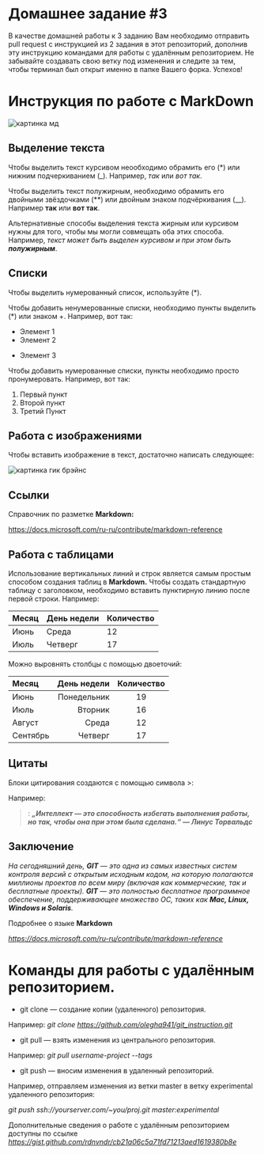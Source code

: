 # Домашнее задание #3

В качестве домашней работы к 3 заданию Вам необходимо отправить pull request с инструкцией из 2 задания в этот репозиторий, дополнив эту инструкцию командами для работы с удалённым репозиторием. Не забывайте создавать свою ветку под изменения и следите за тем, чтобы терминал был открыт именно в папке Вашего форка. Успехов!

# Инструкция по работе с **MarkDown**

![картинка мд](1_bvMUGHtl8oJP5rZPV7X8eg.png)

## Выделение текста 

Чтобы выделить текст курсивом неообходимо обрамить его (*) или нижним подчеркиванием (_). Например, *так* или _вот так_.

Чтобы выделить текст полужирным, необходимо обрамить его двойными звёздочками (**) или двойным знаком подчёркивания (__). Например **так** или __вот так__.

Альтернативные способы выделения текста жирным или курсивом нужны для того, чтобы мы могли совмещать оба этих способа. Например, _текст может быть выделен курсивом и при этом быть **полужирным**_.

## Списки 
Чтобы выделить нумерованный список, используйте (*).

Чтобы добавить ненумерованные списки, необходимо пункты выделить (*) или знаком +. Например, вот так:

* Элемент 1
* Элемент 2
+ Элемент 3

Чтобы добавить нумерованные списки, пункты необходимо просто пронумеровать. Например, вот так:

1. Первый пункт
2. Второй пункт
3. Третий Пункт

## Работа с изображениями

Чтобы вставить изображение в текст, достаточно написать следующее: 

![картинка гик брэйнс](promokod-geekbrains.jpg) 

## Ссылки

Справочник по разметке **Markdown:**

https://docs.microsoft.com/ru-ru/contribute/markdown-reference

## Работа с таблицами

Использование вертикальных линий и строк является самым простым способом создания таблиц в **Markdown.** Чтобы создать стандартную таблицу с заголовком, необходимо вставить пунктирную линию после первой строки. Например:

|Месяц     | День недели |Количество
|----------|-----------  |------------|
|Июнь      |Среда        |12          |
|Июль      |Четверг      |17          |

Можно выровнять столбцы с помощью двоеточий:

| Месяц                | День недели         | Количество      |
| :------------------- | -------------------:|:---------------:|
| Июнь                 | Понедельник         | 19              |
| Июль                 | Вторник             | 16              |
| Август               | Среда               | 12              |
| Сентябрь             | Четверг             | 17              |

## Цитаты

Блоки цитирования создаются с помощью символа >:

Например:

>: __*„Интеллект — это способность избегать выполнения работы, но так, чтобы она при этом была сделана.“ —  Линус Торвальдс*__

## Заключение

_На сегодняшний день, **GIT** — это одна из самых известных систем контроля версий с открытым исходным кодом, на которую полагаются миллионы проектов по всем миру (включая как коммерческие, так и бесплатные проекты). **GIT** — это полностью бесплатное программное обеспечение, поддерживающее множество ОС, таких как **Mac, Linux, Windows и Solaris**._


Подробнее о языке **Markdown** 

_https://docs.microsoft.com/ru-ru/contribute/markdown-reference_

# Команды для работы с удалённым репозиторием.

+ git clone — создание копии (удаленного) репозитория. 

Например: _git clone https://github.com/olegha941/git_instruction.git_

+ git pull — взять изменения из центрального репозитория.

Например: _git pull username-project --tags_

+ git push — вносим изменения в удаленный репозиторий.

Например, отправляем изменения из ветки master в ветку experimental удаленного репозитория:

_git push ssh://yourserver.com/~you/proj.git master:experimental_

Дополнительные сведения о работе с удалённым репозиторием доступны по ссылке _https://gist.github.com/rdnvndr/cb21a06c5a71fd71213aed1619380b8e_
